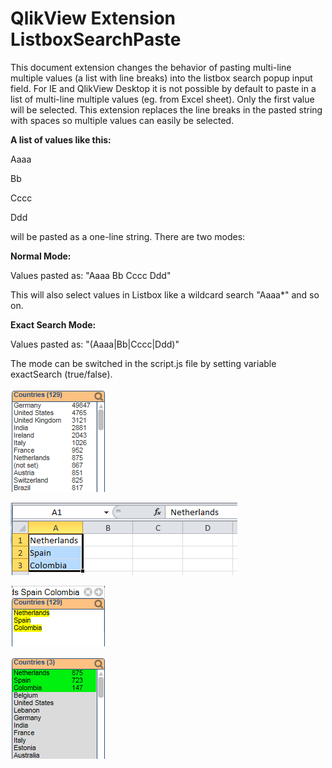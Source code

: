 QlikView Extension ListboxSearchPaste
=====================================

This document extension changes the behavior of pasting multi-line multiple values (a list with line breaks) into the listbox search popup input field. 
For IE and QlikView Desktop it is not possible by default to paste in a list of multi-line multiple values (eg. from Excel sheet). Only the first value will be selected.
This extension replaces the line breaks in the pasted string with spaces so multiple values can easily be selected.

**A list of values like this:**

Aaaa

Bb

Cccc

Ddd

will be pasted as a one-line string. There are two modes:

**Normal Mode:**

Values pasted as: "Aaaa Bb Cccc Ddd"

This will also select values in Listbox like a wildcard search "Aaaa*" and so on.

**Exact Search Mode:**

Values pasted as: "(Aaaa|Bb|Cccc|Ddd)"

The mode can be switched in the script.js file by setting variable exactSearch (true/false).

![QlikView Extension ListboxSearchPaste](screenshot.PNG)

![QlikView Extension ListboxSearchPaste](screenshot2.PNG)

![QlikView Extensions ListboxSearchPaste](screenshot3.PNG)

![QlikView Extensions ListboxSearchPaste](screenshot4.PNG)
